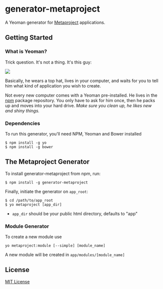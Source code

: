 # generator-metaproject

A Yeoman generator for [Metaproject](https://github.com/bravado/metaproject) applications.

## Getting Started

### What is Yeoman?

Trick question. It's not a thing. It's this guy:

![](http://i.imgur.com/JHaAlBJ.png)

Basically, he wears a top hat, lives in your computer, and waits for you to tell him what kind of application you wish to create.

Not every new computer comes with a Yeoman pre-installed. He lives in the [npm](https://npmjs.org) package repository. You only have to ask for him once, then he packs up and moves into your hard drive. *Make sure you clean up, he likes new and shiny things.*

### Dependencies

To run this generator, you'll need NPM, Yeoman and Bower installed

    $ npm install -g yo
    $ npm install -g bower

## The Metaproject Generator

To install generator-metaproject from npm, run:

    $ npm install -g generator-metaproject

Finally, initiate the generator on `app_root`:

    $ cd /path/to/app_root
    $ yo metaproject [app_dir]

  * `app_dir` should be your public html directory, defaults to "app"

### Module Generator

To create a new module use
    
    yo metaproject:module [--simple] [module_name]
    
A new module will be created in `app/modules/[module_name]`

## License

[MIT License](http://en.wikipedia.org/wiki/MIT_License)
